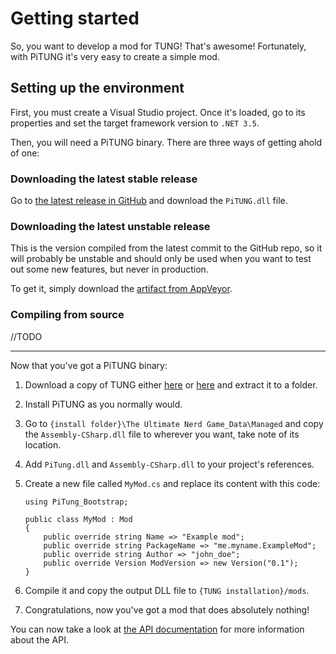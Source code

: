 # Getting started

So, you want to develop a mod for TUNG! That's awesome! Fortunately, with PiTUNG it's very easy to create a simple mod.

## Setting up the environment

First, you must create a Visual Studio project. Once it's loaded, go to its properties and set the target framework version to `.NET 3.5`.

Then, you will need a PiTUNG binary. There are three ways of getting ahold of one:

### Downloading the latest stable release

Go to [the latest release in GitHub](https://github.com/pipe01/PiTUNG/releases/latest) and download the `PiTUNG.dll` file.

### Downloading the latest unstable release

This is the version compiled from the latest commit to the GitHub repo, so it will probably be unstable and should only be used when you want to test out some new features, but never in production.

To get it, simply download the [artifact from AppVeyor](https://ci.appveyor.com/api/projects/pipe01/pitung/artifacts/bin%2FDebug%2FPiTung.dll).

### Compiling from source
//TODO

---

Now that you've got a PiTUNG binary:

1. Download a copy of TUNG either [here](https://iamsodarncool.itch.io/tung) or [here](https://gamejolt.com/games/tung/304428) and extract it to a folder.
2. Install PiTUNG as you normally would.
3. Go to `{install folder}\The Ultimate Nerd Game_Data\Managed` and copy the `Assembly-CSharp.dll` file to wherever you want, take note of its location.
4. Add `PiTung.dll` and `Assembly-CSharp.dll` to your project's references.
5. Create a new file called `MyMod.cs` and replace its content with this code:

    ```
    using PiTung_Bootstrap;

    public class MyMod : Mod
    {
        public override string Name => "Example mod";
        public override string PackageName => "me.myname.ExampleMod";
        public override string Author => "john_doe";
        public override Version ModVersion => new Version("0.1");
    }
    ```

6. Compile it and copy the output DLL file to `{TUNG installation}/mods`.
7. Congratulations, now you've got a mod that does absolutely nothing!

You can now take a look at [the API documentation](../api/index.html) for more information about the API.